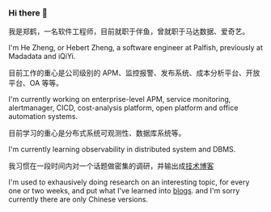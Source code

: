 ### Hi there 👋

我是郑鹤，一名软件工程师，目前就职于伴鱼，曾就职于马达数据、爱奇艺。

I'm He Zheng, or Hebert Zheng, a software engineer at Palfish, previously at Madadata and iQiYi.

目前工作的重心是公司级别的 APM、监控报警、发布系统、成本分析平台、开放平台、OA 等等。

I'm currently working on enterprise-level APM, service monitoring, alertmanager, CICD, cost-analysis platform, open platform and office automation systems.

目前学习的重心是分布式系统可观测性、数据库系统等。

I'm currently learning observability in distributed system and DBMS.

我习惯在一段时间内对一个话题做密集的调研，并输出成[技术博客](https://github.com/ZhengHe-MD/blog)

I'm used to exhausively doing research on an interesting topic, for every one or two weeks, and put what I've learned into [blogs](https://github.com/ZhengHe-MD/blog). and I'm sorry currently there are only Chinese versions.



<!--
**ZhengHe-MD/ZhengHe-MD** is a ✨ _special_ ✨ repository because its `README.md` (this file) appears on your GitHub profile.

Here are some ideas to get you started:

- 🔭 I’m currently working on ...
- 🌱 I’m currently learning ...
- 👯 I’m looking to collaborate on ...
- 🤔 I’m looking for help with ...
- 💬 Ask me about ...
- 📫 How to reach me: ...
- 😄 Pronouns: ...
- ⚡ Fun fact: ...
-->
